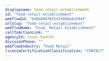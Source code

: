 ```yaml
---
displayname: food-retail-establishment
id: "food-retail-establishment"
webflowId: "640b84670554330d8a4af045"
urlSlug: "food-retail-establishment"
webflowName: "Food, Retail Establishment"
callToActionLink: ""
agencyId: local-health
divisionPhone: ""
webflowIndustry: "Food Retail"
licenseCertificationClassification: "CONTACT"
---
```

